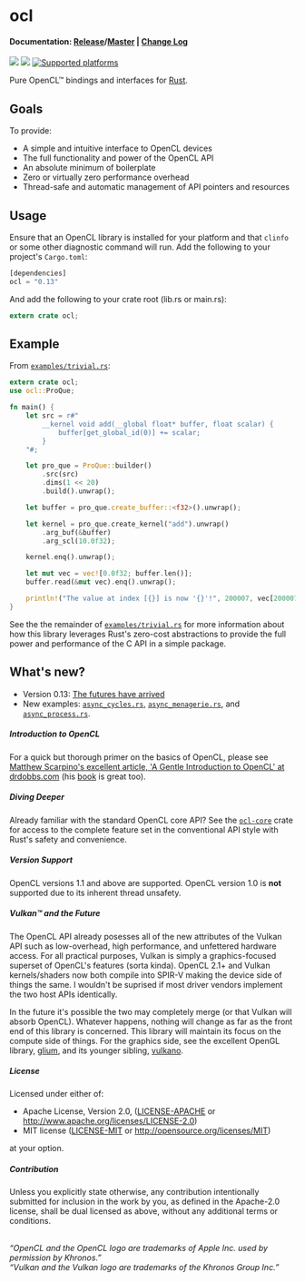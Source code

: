 ocl
===

#### Documentation: [Release](https://docs.rs/ocl)/[Master](http://docs.cogciprocate.com/ocl/ocl/) | [Change Log](https://github.com/cogciprocate/ocl/blob/master/RELEASES.md)

[![](http://meritbadge.herokuapp.com/ocl)](https://crates.io/crates/ocl) [![](https://docs.rs/ocl/badge.svg)](https://docs.rs/ocl)
[![Supported platforms](https://img.shields.io/badge/platform-windows%20%7C%20macos%20%7C%20linux%20%7C%20bsd-orange.svg)](https://en.wikipedia.org/wiki/Cross-platform)


Pure OpenCL&trade; bindings and interfaces for
[Rust](https://www.rust-lang.org/).

## Goals

To provide:
- A simple and intuitive interface to OpenCL devices
- The full functionality and power of the OpenCL API
- An absolute minimum of boilerplate
- Zero or virtually zero performance overhead
- Thread-safe and automatic management of API pointers and resources

## Usage

Ensure that an OpenCL library is installed for your platform and that `clinfo`
or some other diagnostic command will run. Add the following to your project's
`Cargo.toml`:

```rust
[dependencies]
ocl = "0.13"
```

And add the following to your crate root (lib.rs or main.rs):
```rust
extern crate ocl;
```


## Example

From [`examples/trivial.rs`]:
```rust
extern crate ocl;
use ocl::ProQue;

fn main() {
    let src = r#"
        __kernel void add(__global float* buffer, float scalar) {
            buffer[get_global_id(0)] += scalar;
        }
    "#;

    let pro_que = ProQue::builder()
        .src(src)
        .dims(1 << 20)
        .build().unwrap();

    let buffer = pro_que.create_buffer::<f32>().unwrap();

    let kernel = pro_que.create_kernel("add").unwrap()
        .arg_buf(&buffer)
        .arg_scl(10.0f32);

    kernel.enq().unwrap();

    let mut vec = vec![0.0f32; buffer.len()];
    buffer.read(&mut vec).enq().unwrap();

    println!("The value at index [{}] is now '{}'!", 200007, vec[200007]);
}
```

See the the remainder of [`examples/trivial.rs`] for more information about
how this library leverages Rust's zero-cost abstractions to provide the full
power and performance of the C API in a simple package.

## What's new?

* Version 0.13: [The futures have arrived](https://github.com/cogciprocate/ocl/blob/master/RELEASES.md)
* New examples: [`async_cycles.rs`], [`async_menagerie.rs`], and [`async_process.rs`].

##### Introduction to OpenCL

For a quick but thorough primer on the basics of OpenCL, please see [Matthew
Scarpino's excellent article, 'A Gentle Introduction to OpenCL' at
drdobbs.com](http://www.drdobbs.com/parallel/a-gentle-introduction-to-opencl/231002854)
(his
[book](https://www.amazon.com/OpenCL-Action-Accelerate-Graphics-Computations/dp/1617290173/ref=sr_1_2?ie=UTF8&qid=1500745843&sr=8-2&keywords=opencl)
is great too).

##### Diving Deeper

Already familiar with the standard OpenCL core API? See the [`ocl-core`] crate
for access to the complete feature set in the conventional API style with
Rust's safety and convenience.

##### Version Support

OpenCL versions 1.1 and above are supported. OpenCL version 1.0 is **not**
supported due to its inherent thread unsafety.

##### Vulkan&trade; and the Future

The OpenCL API already posesses all of the new attributes of the Vulkan API
such as low-overhead, high performance, and unfettered hardware access. For all
practical purposes, Vulkan is simply a graphics-focused superset of OpenCL's
features (sorta kinda). OpenCL 2.1+ and Vulkan kernels/shaders now both
compile into SPIR-V making the device side of things the same. I wouldn't be
suprised if most driver vendors implement the two host APIs identically.

In the future it's possible the two may completely merge (or that Vulkan will
absorb OpenCL). Whatever happens, nothing will change as far as the front end
of this library is concerned. This library will maintain its focus on the
compute side of things. For the graphics side, see the excellent OpenGL
library, [glium], and its younger sibling, [vulkano].

##### License

Licensed under either of:

 * Apache License, Version 2.0, ([LICENSE-APACHE](LICENSE-APACHE) or http://www.apache.org/licenses/LICENSE-2.0)
 * MIT license ([LICENSE-MIT](LICENSE-MIT) or http://opensource.org/licenses/MIT)

at your option.

##### Contribution

Unless you explicitly state otherwise, any contribution intentionally submitted
for inclusion in the work by you, as defined in the Apache-2.0 license, shall be dual licensed as above, without any
additional terms or conditions.

<br/>*“OpenCL and the OpenCL logo are trademarks of Apple Inc. used by
permission by Khronos.”* <br/>*“Vulkan and the Vulkan logo are trademarks of
the Khronos Group Inc.”*

[`async_cycles.rs`]: https://github.com/cogciprocate/ocl/blob/master/examples/async_cycles.rs
[`async_menagerie.rs`]: https://github.com/cogciprocate/ocl/blob/master/examples/async_menagerie.rs
[`async_process.rs`]: https://github.com/cogciprocate/ocl/blob/master/examples/async_process.rs
[OpenCL libraries for your CPU]: https://software.intel.com/en-us/intel-opencl/download
[AMD]: https://software.intel.com/en-us/intel-opencl/download
[`ocl-core`]: https://github.com/cogciprocate/ocl-core
[issue]: https://github.com/cogciprocate/ocl_rust/issues
[provide feedback]: https://github.com/cogciprocate/ocl_rust/issues
[`examples`]: https://github.com/cogciprocate/ocl/tree/master/examples
[`examples/trivial.rs`]: https://github.com/cogciprocate/ocl/blob/master/examples/trivial.rs
[glium]: https://github.com/tomaka/glium
[vulkano]: https://github.com/tomaka/vulkano/tree/master/vulkano
[intel-win64]: https://software.intel.com/en-us/articles/opencl-drivers#win64
[intel-linux64-redhat-suse]: https://software.intel.com/en-us/articles/opencl-drivers#lin64
[intel-linux64-ubuntu]: https://software.intel.com/en-us/articles/opencl-drivers#ubuntu64
[amd-app-sdk]: http://developer.amd.com/tools-and-sdks/opencl-zone/amd-accelerated-parallel-processing-app-sdk/
